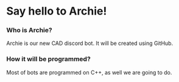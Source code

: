 # Say hello to Archie!
### Who is Archie?
Archie is our new CAD discord bot. It will be created using GitHub.
### How it will be programmed?
Most of bots are programmed on C++, as well we are going to do.
